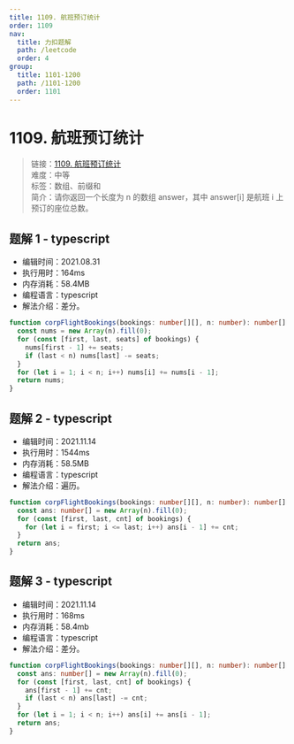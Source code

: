 ```yaml
---
title: 1109. 航班预订统计
order: 1109
nav:
  title: 力扣题解
  path: /leetcode
  order: 4
group:
  title: 1101-1200
  path: /1101-1200
  order: 1101
---
```


# 1109. 航班预订统计

> 链接：[1109. 航班预订统计](https://leetcode-cn.com/problems/corporate-flight-bookings/)  
> 难度：中等  
> 标签：数组、前缀和  
> 简介：请你返回一个长度为 n 的数组 answer，其中 answer[i] 是航班 i 上预订的座位总数。

## 题解 1 - typescript

- 编辑时间：2021.08.31
- 执行用时：164ms
- 内存消耗：58.4MB
- 编程语言：typescript
- 解法介绍：差分。

```typescript
function corpFlightBookings(bookings: number[][], n: number): number[] {
  const nums = new Array(n).fill(0);
  for (const [first, last, seats] of bookings) {
    nums[first - 1] += seats;
    if (last < n) nums[last] -= seats;
  }
  for (let i = 1; i < n; i++) nums[i] += nums[i - 1];
  return nums;
}
```

## 题解 2 - typescript

- 编辑时间：2021.11.14
- 执行用时：1544ms
- 内存消耗：58.5MB
- 编程语言：typescript
- 解法介绍：遍历。

```typescript
function corpFlightBookings(bookings: number[][], n: number): number[] {
  const ans: number[] = new Array(n).fill(0);
  for (const [first, last, cnt] of bookings) {
    for (let i = first; i <= last; i++) ans[i - 1] += cnt;
  }
  return ans;
}
```

## 题解 3 - typescript

- 编辑时间：2021.11.14
- 执行用时：168ms
- 内存消耗：58.4mb
- 编程语言：typescript
- 解法介绍：差分。

```typescript
function corpFlightBookings(bookings: number[][], n: number): number[] {
  const ans: number[] = new Array(n).fill(0);
  for (const [first, last, cnt] of bookings) {
    ans[first - 1] += cnt;
    if (last < n) ans[last] -= cnt;
  }
  for (let i = 1; i < n; i++) ans[i] += ans[i - 1];
  return ans;
}
```
